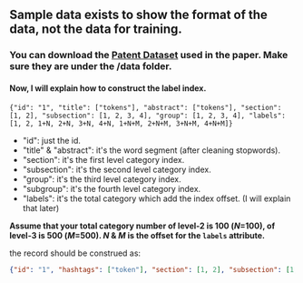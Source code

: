 ## Sample data exists to show the format of the data, not the data for training.

### You can download the [Patent Dataset](https://drive.google.com/file/d/1So3unr5p_vlYq31gE0Ly07Z2XTvD5QlM/view) used in the paper. Make sure they are under the /data folder.

#### Now, I will explain how to construct the label index. 

```
{"id": "1", "title": ["tokens"], "abstract": ["tokens"], "section": [1, 2], "subsection": [1, 2, 3, 4], "group": [1, 2, 3, 4], "labels": [1, 2, 1+N, 2+N, 3+N, 4+N, 1+N+M, 2+N+M, 3+N+M, 4+N+M]}
```
* "id": just the id.
* "title" & "abstract": it's the word segment (after cleaning stopwords).
* "section": it's the first level category index.
* "subsection": it's the second level category index.
* "group": it's the third level category index.
* "subgroup": it's the fourth level category index.
* "labels": it's the total category which add the index offset. (I will explain that later)

**Assume that your total category number of level-2 is 100 (*N*=100), of level-3 is 500 (*M*=500). *N* & *M* is the offset for the `labels` attribute.**

the record should be construed as:

```json
{"id": "1", "hashtags": ["token"], "section": [1, 2], "subsection": [1, 2, 3, 4], "group": [1, 2, 3, 4], "labels": [1, 2, 101, 102, 103, 104, 601, 602, 603, 604]}
```
